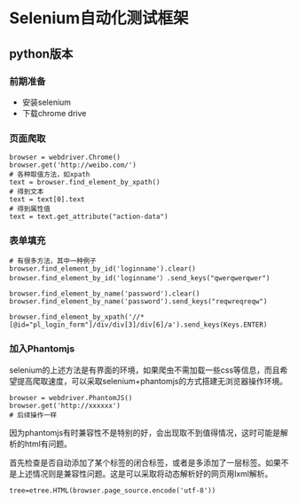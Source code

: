 # Selenium自动化测试框架

## python版本
### 前期准备
- 安装selenium
- 下载chrome drive
### 页面爬取
````
browser = webdriver.Chrome()
browser.get('http://weibo.com/')
# 各种取值方法，如xpath
text = browser.find_element_by_xpath()
# 得到文本
text = text[0].text
# 得到属性值
text = text.get_attribute("action-data")

````
### 表单填充
````
# 有很多方法，其中一种例子
browser.find_element_by_id('loginname').clear()
browser.find_element_by_id('loginname'）.send_keys("qwerqwerqwer")

browser.find_element_by_name('password').clear()
browser.find_element_by_name('password').send_keys("reqwreqreqw")

browser.find_element_by_xpath('//*[@id="pl_login_form"]/div/div[3]/div[6]/a').send_keys(Keys.ENTER)
````

### 加入Phantomjs
selenium的上述方法是有界面的环境，如果爬虫不需加载一些css等信息，而且希望提高爬取速度，可以采取selenium+phantomjs的方式搭建无浏览器操作环境。
````
browser = webdriver.PhantomJS()
browser.get('http://xxxxxx')
# 后续操作一样
````
因为phantomjs有时兼容性不是特别的好，会出现取不到值得情况，这时可能是解析的html有问题。

首先检查是否自动添加了某个标签的闭合标签，或者是多添加了一层标签。如果不是上述情况则是兼容性问题。这是可以采取将动态解析好的网页用lxml解析。
````
tree=etree.HTML(browser.page_source.encode('utf-8'))
 ````

